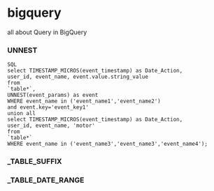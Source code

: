 # bigquery
all about Query in BigQuery

### UNNEST
```
SQL
select TIMESTAMP_MICROS(event_timestamp) as Date_Action, 
user_id, event_name, event.value.string_value
from
`table*`,
UNNEST(event_params) as event
WHERE event_name in ('event_name1','event_name2') 
and event.key='event_key1'
union all
select TIMESTAMP_MICROS(event_timestamp) as Date_Action, 
user_id, event_name, 'motor'
from
`table*`
WHERE event_name in ('event_name3','event_name3','event_name4');
```

### _TABLE_SUFFIX
### _TABLE_DATE_RANGE
